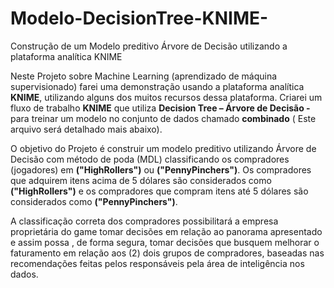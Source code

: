 # Modelo-DecisionTree-KNIME-
Construção de um Modelo preditivo Árvore de Decisão utilizando a plataforma analítica KNIME

Neste Projeto sobre Machine Learning (aprendizado de máquina supervisionado) farei uma demonstração usando a plataforma analítica **KNIME**, utilizando alguns dos muitos recursos dessa plataforma. Criarei um fluxo de trabalho **KNIME** que utiliza **Decision Tree – Árvore de Decisão -** para treinar um modelo no conjunto de dados chamado **combinado** ( Este arquivo será detalhado mais abaixo).<br/>

O objetivo do Projeto é construir um modelo preditivo utilizando Árvore de Decisão com método de poda (MDL) classificando os compradores (jogadores) em **("HighRollers")** ou **("PennyPinchers")**. Os compradores que adquirem itens acima de 5 dólares são considerados como **("HighRollers")** e os compradores que compram itens até 5 dólares são considerados como **("PennyPinchers")**.<br/>

A classificação correta dos compradores possibilitará a empresa proprietária do game tomar decisões em relação ao panorama apresentado e assim possa , de forma segura, tomar decisões que busquem melhorar o faturamento em relação aos (2) dois grupos de compradores, baseadas nas recomendações feitas pelos responsáveis pela área de inteligência nos dados.
